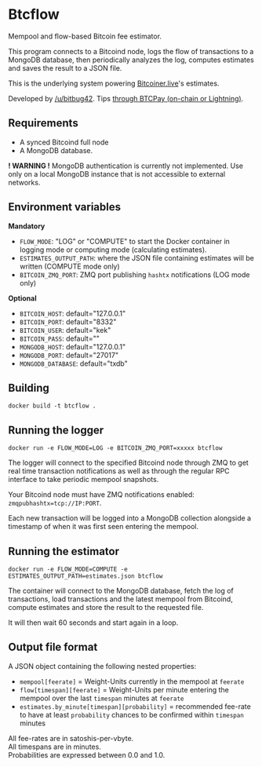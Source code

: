 # Btcflow
Mempool and flow-based Bitcoin fee estimator.

This program connects to a Bitcoind node, logs the flow of transactions to a MongoDB database, then periodically analyzes the log, computes estimates and saves the result to a JSON file.

This is the underlying system powering [Bitcoiner.live](https://bitcoiner.live/)'s estimates.

Developed by [/u/bitbug42](https://www.reddit.com/user/bitbug42).
Tips [through BTCPay (on-chain or Lightning)](https://pay.joltfun.com/apps/2F6y2o2fUUW1fUGj9p26CXV4qxSF/pos).

## Requirements

* A synced Bitcoind full node
* A MongoDB database.

**! WARNING !** MongoDB authentication is currently not implemented. Use only on a local MongoDB instance that is not accessible to external networks.

## Environment variables

**Mandatory**

* `FLOW_MODE`: "LOG" or "COMPUTE" to start the Docker container in logging mode or computing mode (calculating estimates).
* `ESTIMATES_OUTPUT_PATH`: where the JSON file containing estimates will be written (COMPUTE mode only)
* `BITCOIN_ZMQ_PORT`: ZMQ port publishing `hashtx` notifications (LOG mode only)

**Optional**

* `BITCOIN_HOST`: default="127.0.0.1"
* `BITCOIN_PORT`: default="8332"
* `BITCOIN_USER`: default="kek"
* `BITCOIN_PASS`: default=""
* `MONGODB_HOST`: default="127.0.0.1"
* `MONGODB_PORT`: default="27017"
* `MONGODB_DATABASE`: default="txdb"


## Building

`docker build -t btcflow .`

## Running the logger

`docker run -e FLOW_MODE=LOG -e BITCOIN_ZMQ_PORT=xxxxx btcflow`

The logger will connect to the specified Bitcoind node through ZMQ to get real time transaction notifications as well as through the regular RPC interface to take periodic mempool snapshots.

Your Bitcoind node must have ZMQ notifications enabled: `zmqpubhashtx=tcp://IP:PORT`.

Each new transaction will be logged into a MongoDB collection alongside a timestamp of when it was first seen entering the mempool.

## Running the estimator

`docker run -e FLOW_MODE=COMPUTE -e ESTIMATES_OUTPUT_PATH=estimates.json btcflow`

The container will connect to the MongoDB database, fetch the log of transactions, load transactions and the latest mempool from Bitcoind, compute estimates and store the result to the requested file.

It will then wait 60 seconds and start again in a loop.

## Output file format

A JSON object containing the following nested properties:

* `mempool[feerate]` = Weight-Units currently in the mempool at `feerate`
* `flow[timespan][feerate]` = Weight-Units per minute entering the mempool over the last `timespan` minutes at `feerate`
* `estimates.by_minute[timespan][probability]` =  recommended fee-rate to have at least `probability` chances to be confirmed within `timespan` minutes

All fee-rates are in satoshis-per-vbyte.  
All timespans are in minutes.  
Probabilities are expressed between 0.0 and 1.0.

